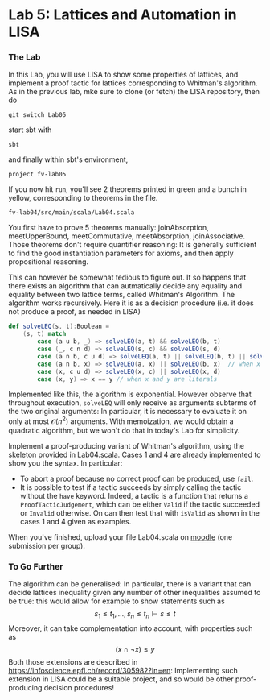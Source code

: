 # Lab 5: Lattices and Automation in LISA

### The Lab
In this Lab, you will use LISA to show some properties of lattices, and implement a proof tactic for lattices corresponding to Whitman's algorithm.
As in the previous lab, mke sure to clone (or fetch) the LISA repository, then do
```
git switch Lab05
```
start sbt with
```
sbt
```
and finally within sbt's environment,
```
project fv-lab05
```

If you now hit `run`, you'll see 2 theorems printed in green and a bunch in yellow, corresponding to theorems in the file.

```
fv-lab04/src/main/scala/Lab04.scala
``` 
You first have to prove 5 theorems manually: joinAbsorption, meetUpperBound, meetCommutative, meetAbsorption, joinAssociative. Those theorems don't require quantifier reasoning: It is generally sufficient to find the good instantiation parameters for axioms, and then apply propositional reasoning.

This can however be somewhat tedious to figure out. It so happens that there exists an algorithm that can autmatically decide any equality and equality between two lattice terms, called Whitman's Algorithm. The algorithm works recursively. Here it is as a decision procedure (i.e. it does not produce a proof, as needed in LISA)

```scala
def solveLEQ(s, t):Boolean =
    (s, t) match
        case (a u b, _) => solveLEQ(a, t) && solveLEQ(b, t)
        case (_, c n d) => solveLEQ(s, c) && solveLEQ(s, d)
        case (a n b, c u d) => solveLEQ(a, t) || solveLEQ(b, t) || solveLEQ(s, c) || solveLEQ(s, d)
        case (a n b, x) => solveLEQ(a, x) || solveLEQ(b, x)  // when x is a literal, i.e. neither a meet nor a join
        case (x, c u d) => solveLEQ(x, c) || solveLEQ(x, d)
        case (x, y) => x == y // when x and y are literals
```
Implemented like this, the algorithm is exponential. However observe that throughout execution, `solveLEQ` will only receive as arguments subterms of the two original arguments: In particular, it is necessary to evaluate it on only at most $\mathcal O(n^2)$ arguments. With memoization, we would obtain a quadratic algorithm, but we won't do that in today's Lab for simplicity.

Implement a proof-producing variant of Whitman's algorithm, using the skeleton provided in Lab04.scala. Cases 1 and 4 are already implemented to show you the syntax. In particular:
 - To abort a proof because no correct proof can be produced, use `fail`.
 - It is possible to test if a tactic succeeds by simply calling the tactic without the `have` keyword. Indeed, a tactic is a function that returns a `ProofTacticJudgement`, which can be either `Valid` if the tactic succeeded or `Invalid` otherwise. On can then test that with `isValid` as shown in the cases 1 and 4 given as examples.

When you've finished, upload your file Lab04.scala on [moodle](https://moodle.epfl.ch/mod/assign/view.php?id=1269436) (one submission per group).

### To Go Further

The algorithm can be generalised: In particular, there is a variant that can decide lattices inequality given any number of other inequalities assumed to be true: this would allow for example to show statements such as
$$
s_1\leq t_1, ... ,s_n \leq t_n \vdash s \leq t
$$
Moreover, it can take complementation into account, with properties such as 
$$
(x \cap \neg x) \leq y
$$
Both those extensions are described in https://infoscience.epfl.ch/record/305982?ln=en: Implementing such extension in LISA could be a suitable project, and so would be other proof-producing decision procedures!
